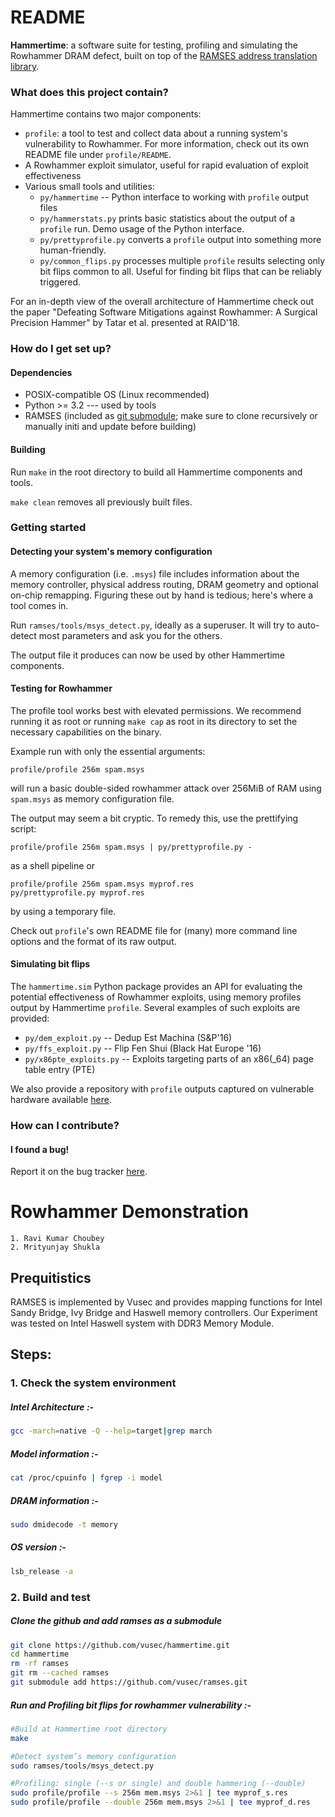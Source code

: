 # README #

**Hammertime**: a software suite for testing, profiling and simulating the Rowhammer DRAM defect, built on top of the [RAMSES address translation library](https://github.com/vusec/ramses).

### What does this project contain? ###

Hammertime contains two major components:

* `profile`: a tool to test and collect data about a running system's vulnerability to Rowhammer. For more information, check out its own README file under `profile/README`.
* A Rowhammer exploit simulator, useful for rapid evaluation of exploit effectiveness
* Various small tools and utilities:
	* `py/hammertime` -- Python interface to working with `profile` output files
	* `py/hammerstats.py` prints basic statistics about the output of a `profile` run. Demo usage of the Python interface.
	* `py/prettyprofile.py` converts a `profile` output into something more human-friendly.
	* `py/common_flips.py` processes multiple `profile` results selecting only bit flips common to all. Useful for finding bit flips that can be reliably triggered.

For an in-depth view of the overall architecture of Hammertime check out the paper "Defeating Software Mitigations against Rowhammer: A Surgical Precision Hammer" by Tatar et al. presented at RAID'18.

### How do I get set up? ###

#### Dependencies ####

* POSIX-compatible OS (Linux recommended)
* Python >= 3.2 --- used by tools
* RAMSES (included as [git submodule](https://git-scm.com/book/en/v2/Git-Tools-Submodules); make sure to clone recursively or manually initi and update before building)

#### Building ####

Run `make` in the root directory to build all Hammertime components and tools.

`make clean` removes all previously built files.

### Getting started ###

#### Detecting your system's memory configuration ####

A memory configuration (i.e. `.msys`) file includes information about the memory controller, physical address routing, DRAM geometry and optional on-chip remapping.
Figuring these out by hand is tedious; here's where a tool comes in.

Run `ramses/tools/msys_detect.py`, ideally as a superuser.
It will try to auto-detect most parameters and ask you for the others.

The output file it produces can now be used by other Hammertime components.

#### Testing for Rowhammer ####

The profile tool works best with elevated permissions.
We recommend running it as root or running `make cap` as root in its directory to set the necessary capabilities on the binary.

Example run with only the essential arguments:

`profile/profile 256m spam.msys`

will run a basic double-sided rowhammer attack over 256MiB of RAM using `spam.msys` as memory configuration file.

The output may seem a bit cryptic. To remedy this, use the prettifying script:

`profile/profile 256m spam.msys | py/prettyprofile.py -`

as a shell pipeline or

```
profile/profile 256m spam.msys myprof.res
py/prettyprofile.py myprof.res
```

by using a temporary file.

Check out `profile`'s own README file for (many) more command line options and the format of its raw output.

#### Simulating bit flips ####

The `hammertime.sim` Python package provides an API for evaluating the potential effectiveness of Rowhammer exploits, using memory profiles output by Hammertime `profile`.
Several examples of such exploits are provided:

* `py/dem_exploit.py` -- Dedup Est Machina (S&P'16)
* `py/ffs_exploit.py` -- Flip Fen Shui (Black Hat Europe '16)
* `py/x86pte_exploits.py` -- Exploits targeting parts of an x86(_64) page table entry (PTE)

We also provide a repository with `profile` outputs captured on vulnerable hardware available [here](https://github.com/vusec/hammertime-fliptables).

### How can I contribute? ###

#### I found a bug! ####

Report it on the bug tracker [here](https://github.com/andreittr/hammertime/issues).




# Rowhammer Demonstration
    1. Ravi Kumar Choubey
    2. Mrityunjay Shukla

## Prequitistics
RAMSES is implemented by Vusec and provides mapping functions for Intel Sandy Bridge, Ivy Bridge and Haswell memory controllers. Our Experiment was tested on Intel Haswell system with DDR3 Memory Module.

## Steps:
### 1. Check the system environment

##### Intel Architecture :- 
```bash
gcc -march=native -Q --help=target|grep march
```
##### Model information :-
```bash
cat /proc/cpuinfo | fgrep -i model

```
##### DRAM information :- 
```bash
sudo dmidecode -t memory
```
##### OS version :-
```bash
lsb_release -a

```

### 2. Build and test

##### Clone the github and add ramses as a submodule
```bash
git clone https://github.com/vusec/hammertime.git
cd hammertime
rm -rf ramses 
git rm --cached ramses
git submodule add https://github.com/vusec/ramses.git
```

##### Run and Profiling bit flips for rowhammer vulnerability :-
```bash
#Build at Hammertime root directory
make

#Detect system’s memory configuration
sudo ramses/tools/msys_detect.py

#Profiling: single (--s or single) and double hammering (--double)
sudo profile/profile --s 256m mem.msys 2>&1 | tee myprof_s.res
sudo profile/profile --double 256m mem.msys 2>&1 | tee myprof_d.res
```